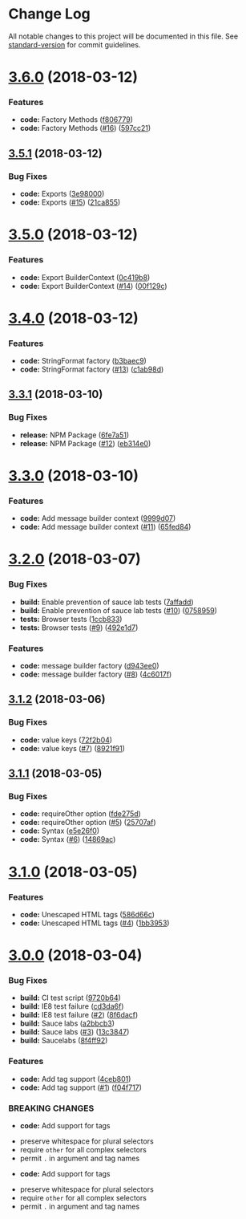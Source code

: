 # Change Log

All notable changes to this project will be documented in this file. See [standard-version](https://github.com/conventional-changelog/standard-version) for commit guidelines.

<a name="3.6.0"></a>
# [3.6.0](https://github.com/adam-26/intl-messageformat/compare/v3.5.1...v3.6.0) (2018-03-12)


### Features

* **code:** Factory Methods ([f806779](https://github.com/adam-26/intl-messageformat/commit/f806779))
* **code:** Factory Methods ([#16](https://github.com/adam-26/intl-messageformat/issues/16)) ([597cc21](https://github.com/adam-26/intl-messageformat/commit/597cc21))



<a name="3.5.1"></a>
## [3.5.1](https://github.com/adam-26/intl-messageformat/compare/v3.5.0...v3.5.1) (2018-03-12)


### Bug Fixes

* **code:** Exports ([3e98000](https://github.com/adam-26/intl-messageformat/commit/3e98000))
* **code:** Exports ([#15](https://github.com/adam-26/intl-messageformat/issues/15)) ([21ca855](https://github.com/adam-26/intl-messageformat/commit/21ca855))



<a name="3.5.0"></a>
# [3.5.0](https://github.com/adam-26/intl-messageformat/compare/v3.4.0...v3.5.0) (2018-03-12)


### Features

* **code:** Export BuilderContext ([0c419b8](https://github.com/adam-26/intl-messageformat/commit/0c419b8))
* **code:** Export BuilderContext ([#14](https://github.com/adam-26/intl-messageformat/issues/14)) ([00f129c](https://github.com/adam-26/intl-messageformat/commit/00f129c))



<a name="3.4.0"></a>
# [3.4.0](https://github.com/adam-26/intl-messageformat/compare/v3.3.1...v3.4.0) (2018-03-12)


### Features

* **code:** StringFormat factory ([b3baec9](https://github.com/adam-26/intl-messageformat/commit/b3baec9))
* **code:** StringFormat factory  ([#13](https://github.com/adam-26/intl-messageformat/issues/13)) ([c1ab98d](https://github.com/adam-26/intl-messageformat/commit/c1ab98d))



<a name="3.3.1"></a>
## [3.3.1](https://github.com/adam-26/intl-messageformat/compare/v3.3.0...v3.3.1) (2018-03-10)


### Bug Fixes

* **release:** NPM Package ([6fe7a51](https://github.com/adam-26/intl-messageformat/commit/6fe7a51))
* **release:** NPM Package ([#12](https://github.com/adam-26/intl-messageformat/issues/12)) ([eb314e0](https://github.com/adam-26/intl-messageformat/commit/eb314e0))



<a name="3.3.0"></a>
# [3.3.0](https://github.com/adam-26/intl-messageformat/compare/v3.2.0...v3.3.0) (2018-03-10)


### Features

* **code:** Add message builder context ([9999d07](https://github.com/adam-26/intl-messageformat/commit/9999d07))
* **code:** Add message builder context ([#11](https://github.com/adam-26/intl-messageformat/issues/11)) ([65fed84](https://github.com/adam-26/intl-messageformat/commit/65fed84))



<a name="3.2.0"></a>
# [3.2.0](https://github.com/adam-26/intl-messageformat/compare/v3.1.2...v3.2.0) (2018-03-07)


### Bug Fixes

* **build:** Enable prevention of sauce lab tests ([7affadd](https://github.com/adam-26/intl-messageformat/commit/7affadd))
* **build:** Enable prevention of sauce lab tests ([#10](https://github.com/adam-26/intl-messageformat/issues/10)) ([0758959](https://github.com/adam-26/intl-messageformat/commit/0758959))
* **tests:** Browser tests ([1ccb833](https://github.com/adam-26/intl-messageformat/commit/1ccb833))
* **tests:** Browser tests  ([#9](https://github.com/adam-26/intl-messageformat/issues/9)) ([492e1d7](https://github.com/adam-26/intl-messageformat/commit/492e1d7))


### Features

* **code:** message builder factory ([d943ee0](https://github.com/adam-26/intl-messageformat/commit/d943ee0))
* **code:** message builder factory ([#8](https://github.com/adam-26/intl-messageformat/issues/8)) ([4c6017f](https://github.com/adam-26/intl-messageformat/commit/4c6017f))



<a name="3.1.2"></a>
## [3.1.2](https://github.com/adam-26/intl-messageformat/compare/v3.1.1...v3.1.2) (2018-03-06)


### Bug Fixes

* **code:** value keys ([72f2b04](https://github.com/adam-26/intl-messageformat/commit/72f2b04))
* **code:** value keys ([#7](https://github.com/adam-26/intl-messageformat/issues/7)) ([8921f91](https://github.com/adam-26/intl-messageformat/commit/8921f91))



<a name="3.1.1"></a>
## [3.1.1](https://github.com/adam-26/intl-messageformat/compare/v3.1.0...v3.1.1) (2018-03-05)


### Bug Fixes

* **code:** requireOther option ([fde275d](https://github.com/adam-26/intl-messageformat/commit/fde275d))
* **code:** requireOther option  ([#5](https://github.com/adam-26/intl-messageformat/issues/5)) ([25707af](https://github.com/adam-26/intl-messageformat/commit/25707af))
* **code:** Syntax ([e5e26f0](https://github.com/adam-26/intl-messageformat/commit/e5e26f0))
* **code:** Syntax ([#6](https://github.com/adam-26/intl-messageformat/issues/6)) ([14869ac](https://github.com/adam-26/intl-messageformat/commit/14869ac))



<a name="3.1.0"></a>
# [3.1.0](https://github.com/adam-26/intl-messageformat/compare/v3.0.0...v3.1.0) (2018-03-05)


### Features

* **code:** Unescaped HTML tags ([586d66c](https://github.com/adam-26/intl-messageformat/commit/586d66c))
* **code:** Unescaped HTML tags ([#4](https://github.com/adam-26/intl-messageformat/issues/4)) ([1bb3953](https://github.com/adam-26/intl-messageformat/commit/1bb3953))



<a name="3.0.0"></a>
# [3.0.0](https://github.com/adam-26/intl-messageformat/compare/v2.2.0...v3.0.0) (2018-03-04)


### Bug Fixes

* **build:** CI test script ([9720b64](https://github.com/adam-26/intl-messageformat/commit/9720b64))
* **build:** IE8 test failure ([cd3da6f](https://github.com/adam-26/intl-messageformat/commit/cd3da6f))
* **build:** IE8 test failure ([#2](https://github.com/adam-26/intl-messageformat/issues/2)) ([8f6dacf](https://github.com/adam-26/intl-messageformat/commit/8f6dacf))
* **build:** Sauce labs ([a2bbcb3](https://github.com/adam-26/intl-messageformat/commit/a2bbcb3))
* **build:** Sauce labs ([#3](https://github.com/adam-26/intl-messageformat/issues/3)) ([13c3847](https://github.com/adam-26/intl-messageformat/commit/13c3847))
* **build:** Saucelabs ([8f4ff92](https://github.com/adam-26/intl-messageformat/commit/8f4ff92))


### Features

* **code:** Add tag support ([4ceb801](https://github.com/adam-26/intl-messageformat/commit/4ceb801))
* **code:** Add tag support ([#1](https://github.com/adam-26/intl-messageformat/issues/1)) ([f04f717](https://github.com/adam-26/intl-messageformat/commit/f04f717))


### BREAKING CHANGES

* **code:** Add support for tags
 - preserve whitespace for plural selectors
 - require `other` for all complex selectors
 - permit `.` in argument and tag names
* **code:** Add support for tags
 - preserve whitespace for plural selectors
 - require `other` for all complex selectors
 - permit `.` in argument and tag names
